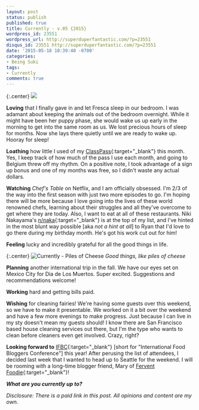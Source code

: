 ```yaml
---
layout: post
status: publish
published: true
title: Currently - v.05 {2015}
wordpress_id: 23551
wordpress_url: http://superduperfantastic.com/?p=23551
disqus_id: 23551 http://superduperfantastic.com/?p=23551
date: '2015-05-18 10:39:40 -0700'
categories:
- Being Suki
tags: 
- Currently
comments: true
---
```

{:.center}
![](https://farm6.staticflickr.com/5332/17640714489_dd03cfa855_c.jpg)

**Loving** that I finally gave in and let Fresca sleep in our bedroom. I was adamant about keeping the animals out of the bedroom overnight. While it might have been her puppy phase, she would wake us up early in the morning to get into the same room as us. We lost precious hours of sleep for months. Now she lays there quietly until we are ready to wake up. Hooray for sleep!

**Loathing** how little I used of my [ClassPass](https://classpass.com/){:target="_blank"} this month. Yes, I keep track of how much of the pass I use each month, and going to Belgium threw off my rhythm. On a positive note, I took advantage of a sign up bonus and one of my months was free, so I didn't waste any actual dollars.

**Watching** _Chef's Table_ on Netflix, and I am officially obsessed. I'm 2/3 of the way into the first season with just two more episodes to go. I'm hoping there will be more because I love going into the lives of these world renowned chefs, learning about their struggles and all they've overcome to get where they are today. Also, I want to eat at all of these restaurants. Niki Nakayama's [n/naka](http://n-naka.com/){:target="_blank"} is at the top of my list, and I've hinted in the most blunt way possible [aka _not a hint at all_] to Ryan that I'd love to go there during my birthday month. He's got his work cut out for him!

**Feeling** lucky and incredibly grateful for all the good things in life.

{:.center}
![Currently - Piles of Cheese](https://farm9.staticflickr.com/8860/17183189154_b32eac6115_c.jpg)
_Good things, like piles of cheese_

**Planning** another international trip in the fall. We have our eyes set on Mexico City for Dia de Los Muertos. Super excited. Suggestions and recommendations welcome!

**Working** hard and getting bills paid.

**Wishing** for cleaning fairies! We're having some guests over this weekend, so we have to make it presentable. We worked on it a bit over the weekend and have a few more evenings to make progress. Just because I can live in my sty doesn't mean my guests should! I know there are San Francisco based house cleaning services out there, but I'm the type who wants to clean before cleaners even get involved. Crazy, right?

**Looking forward to** [IFBC](http://www.foodista.com/ifbc){:target="_blank"} [short for "International Food Bloggers Conference"] this year! After perusing the list of attendees, I decided last week that I wanted to head up to Seattle for the weekend. I will be rooming with a long-time blogger friend, Mary of [Fervent Foodie](http://ferventfoodie.com/){:target="_blank"}!

_**What are you currently up to?**_

_Disclosure: There is a paid link in this post. All opinions and content are my own._
